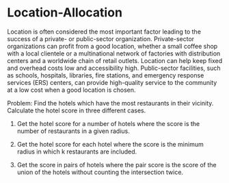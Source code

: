 # Location-Allocation

Location is often considered the most important factor leading to the success of a private- or public-sector organization. Private-sector organizations can profit from a good location, whether a small coffee shop with a local clientele or a multinational network of factories with distribution centers and a worldwide chain of retail outlets. Location can help keep fixed and overhead costs low and accessibility high. Public-sector facilities, such as schools, hospitals, libraries, fire stations, and emergency response services (ERS) centers, can provide high-quality service to the community at a low cost when a good location is chosen.

Problem:
Find the hotels which have the most restaurants in their vicinity. Calculate the hotel score in three different cases.

1. Get the hotel score for a number of hotels where the score is the number of restaurants in a given radius.

2. Get the hotel score for each hotel where the score is the minimum radius in which k restaurants are included.

3. Get the score in pairs of hotels where the pair score is the score of the union of the hotels 
without counting the intersection twice.
